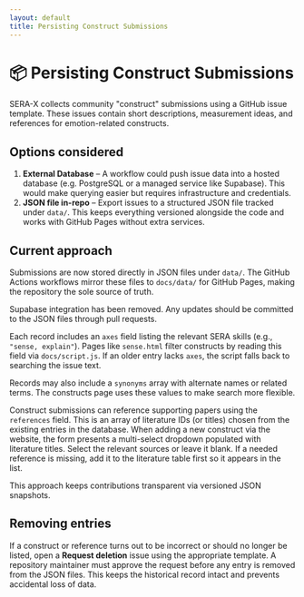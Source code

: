 ```yaml
---
layout: default
title: Persisting Construct Submissions
---
```


# 📦 Persisting Construct Submissions

SERA-X collects community "construct" submissions using a GitHub issue template.
These issues contain short descriptions, measurement ideas, and references for
emotion-related constructs.

## Options considered

1. **External Database** – A workflow could push issue data into a hosted
   database (e.g. PostgreSQL or a managed service like Supabase). This would
   make querying easier but requires infrastructure and credentials.
2. **JSON file in-repo** – Export issues to a structured JSON file tracked under
   `data/`. This keeps everything versioned alongside the code and works with
   GitHub Pages without extra services.

## Current approach

Submissions are now stored directly in JSON files under `data/`. The GitHub Actions
workflows mirror these files to `docs/data/` for GitHub Pages, making the repository
the sole source of truth.

Supabase integration has been removed. Any updates should be committed to the JSON
files through pull requests.

Each record includes an `axes` field listing the relevant SERA skills
(e.g., `"sense, explain"`). Pages like `sense.html` filter constructs by reading
this field via `docs/script.js`. If an older entry lacks `axes`, the script
falls back to searching the issue text.

Records may also include a `synonyms` array with alternate names or related
terms. The constructs page uses these values to make search more flexible.

Construct submissions can reference supporting papers using the `references`
field. This is an array of literature IDs (or titles) chosen from the existing
entries in the database. When adding a new construct via the website, the form
presents a multi-select dropdown populated with literature titles. Select the
relevant sources or leave it blank. If a needed reference is missing, add it to
the literature table first so it appears in the list.

This approach keeps contributions transparent via versioned JSON snapshots.

## Removing entries

If a construct or reference turns out to be incorrect or should no longer be
listed, open a **Request deletion** issue using the appropriate template. A
repository maintainer must approve the request before any entry is removed from
the JSON files. This keeps the historical record intact and prevents accidental
loss of data.
